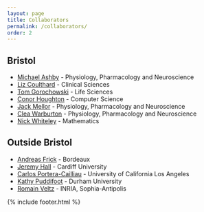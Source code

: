 ```yaml
---
layout: page
title: Collaborators
permalink: /collaborators/
order: 2
---
```


## Bristol
- [Michael Ashby](http://www.bristol.ac.uk/phys-pharm/people/michael-c-ashby) - Physiology, Pharmacology and Neuroscience
- [Liz Coulthard](http://www.bristol.ac.uk/clinical-sciences/people/liz-j-coulthard/) - Clinical Sciences
- [Tom Gorochowski](https://biocomputelab.github.io/) - Life Sciences
- [Conor Houghton](https://www.cs.bris.ac.uk/home/cscjh/) - Computer Science
- [Jack Mellor](http://www.bris.ac.uk/synaptic/people/66711) - Physiology, Pharmacology and Neuroscience
- [Clea Warburton](http://www.bristol.ac.uk/phys-pharm/people/clea-c-warburton) - Physiology, Pharmacology and Neuroscience
- [Nick Whiteley](https://people.maths.bris.ac.uk/~manpw) - Mathematics

## Outside Bristol
- [Andreas Frick](https://neurocentre-magendie.fr/recherche/Frick/descriptionTeam.php) - Bordeaux
- [Jeremy Hall](https://www.cardiff.ac.uk/people/view/57718-hall-jeremy) - Cardiff University
- [Carlos Portera-Cailliau](http://porteralab.neurology.ucla.edu/) - University of California Los Angeles
- [Kathy Puddifoot](http://www.birmingham.ac.uk/staff/profiles/philosophy/puddifood-kathy.aspx) - Durham University
- [Romain Veltz](http://romainveltz.pythonanywhere.com/) - INRIA, Sophia-Antipolis

{% include footer.html %}
